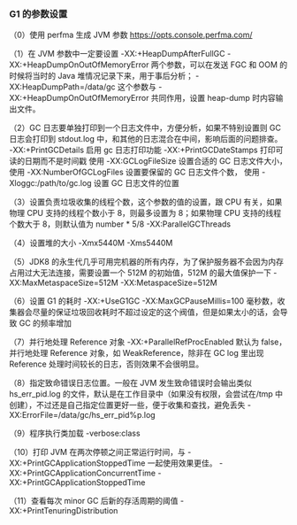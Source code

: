 ### G1 的参数设置

（0）使用 perfma 生成 JVM 参数
https://opts.console.perfma.com/

（1）在 JVM 参数中一定要设置
-XX:+HeapDumpAfterFullGC
-XX:+HeapDumpOnOutOfMemoryError
两个参数，可以在发送 FGC 和 OOM 的时候将当时的 Java 堆情况记录下来，用于事后分析；
-XX:HeapDumpPath=/data/gc
这个参数与 -XX:+HeapDumpOnOutOfMemoryError 共同作用，设置 heap-dump 时内容输出文件。

（2）GC 日志要单独打印到一个日志文件中，方便分析，如果不特别设置则 GC 日志会打印到 stdout.log 中，和其他的日志混合在中间，影响后面的问题排查。
-XX:+PrintGCDetails
启用 gc 日志打印功能
-XX:+PrintGCDateStamps
打印可读的日期而不是时间戳
使用 -XX:GCLogFileSize 设置合适的 GC 日志文件大小，
使用 -XX:NumberOfGCLogFiles 设置要保留的 GC 日志文件个数，
使用 -Xloggc:/path/to/gc.log 设置 GC 日志文件的位置

（3）设置负责垃圾收集的线程个数，这个参数的值的设置，跟 CPU 有关，如果物理 CPU 支持的线程个数小于 8，则最多设置为 8；如果物理 CPU 支持的线程个数大于 8，则默认值为 number \* 5/8
-XX:ParallelGCThreads

（4）设置堆的大小
-Xmx5440M
-Xms5440M

（5）JDK8 的永生代几乎可用完机器的所有内存，为了保护服务器不会因为内存占用过大无法连接，需要设置一个 512M 的初始值，512M 的最大值保护一下
-XX:MaxMetaspaceSize=512M
-XX:MetaspaceSize=512M

（6）设置 G1 的耗时
-XX:+UseG1GC
-XX:MaxGCPauseMillis=100
毫秒数，收集器会尽量的保证垃圾回收耗时不超过设定的这个阀值，但是如果太小的话，会导致 GC 的频率增加

（7）并行地处理 Reference 对象
-XX:+ParallelRefProcEnabled
默认为 false，并行地处理 Reference 对象，如 WeakReference，除非在 GC log 里出现 Reference 处理时间较长的日志，否则效果不会很明显。

（8）指定致命错误日志位置。一般在 JVM 发生致命错误时会输出类似 hs_err_pid.log 的文件，默认是在工作目录中（如果没有权限，会尝试在/tmp 中创建），不过还是自己指定位置更好一些，便于收集和查找，避免丢失
-XX:ErrorFile=/data/gc/hs_err_pid%p.log

（9）程序执行类加载
-verbose:class

（10）打印 JVM 在两次停顿之间正常运行时间，与 -XX:+PrintGCApplicationStoppedTime 一起使用效果更佳。
-XX:+PrintGCApplicationConcurrentTime
-XX:+PrintGCApplicationStoppedTime

（11）查看每次 minor GC 后新的存活周期的阈值
-XX:+PrintTenuringDistribution
